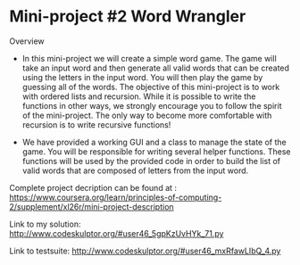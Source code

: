 # Mini-project #2 Word Wrangler

Overview
* In this mini-project we will create a simple word game. The game will take an input word and then generate all valid words that can be created using the letters in the input word. You will then play the game by guessing all of the words. The objective of this mini-project is to work with ordered lists and recursion. While it is possible to write the functions in other ways, we strongly encourage you to follow the spirit of the mini-project. The only way to become more comfortable with recursion is to write recursive functions!

* We have provided a working GUI and a class to manage the state of the game. You will be responsible for writing several helper functions. These functions will be used by the provided code in order to build the list of valid words that are composed of letters from the input word.

Complete project decription can be found at : 
<https://www.coursera.org/learn/principles-of-computing-2/supplement/xl26r/mini-project-description>

Link to my solution:
<http://www.codeskulptor.org/#user46_5gpKzUvHYk_71.py>

Link to testsuite:
<http://www.codeskulptor.org/#user46_mxRfawLIbQ_4.py>